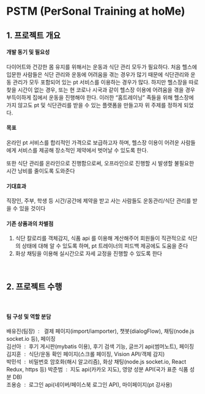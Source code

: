 # PSTM (PerSonal Training at hoMe)


## 1. 프로젝트 개요  


 #### <b>개발 동기 및 필요성</b>

다이어트와 건강한 몸 유지를 위해서는 운동과 식단 관리 모두가 필요하다. 처음 헬스에 입문한 사람들은 식단 관리와 운동에 어려움을 겪는 경우가 많기 때문에 식단관리와 운동 관리가 모두 포함되어 있는 pt 서비스를 이용하는 경우가 많다. 하지만 헬스장을 따로 찾을 시간이 없는 경우, 또는 현 코로나 시국과 같이 헬스장 이용에 어려움을 겪을 경우 부득이하게 집에서 운동을 진행해야 한다. 이러한 “홈트레이닝” 족들을 위해 헬스장에 가지 않고도 pt 및 식단관리를 받을 수 있는 플랫폼을 만들고자 위 주제를 정하게 되었다.


#### <b>목표</b>
온라인 pt 서비스를 합리적인 가격으로 보급하고자 하며, 헬스장 이용이 어려운 사람들에게 서비스를 제공해 장소적인 제약에서 벗어날 수 있도록 한다.  

또한 식단 관리를 온라인으로 진행함으로써, 오프라인으로 진행할 시 발생할 불필요한 시간 낭비를 줄이도록 도와준다


####  <b>기대효과</b>
직장인, 주부, 학생 등 시간/공간에 제약을 받고 사는 사람들도 운동관리/식단 관리를 받을 수 있을 것이다



#### <b>기존 상품과의 차별점 </b>

 1) 식단 칼로리를 객체감지, 식품 api 를 이용해 계산해주어 회원들이 직관적으로 식단의 상태에 대해 알 수 있도록 하며, pt 트레이너의 피드백 제공에도 도움을 준다
2) 화상 채팅을 이용해 실시간으로 자세 교정을 진행할 수 있도록 한다

<br/>

## 2. 프로젝트 수행
<br/>

####  <b>팀 구성 및 역할 분담</b>
  
배유진(팀장)  &nbsp;: &nbsp; 결제 페이지(import/iamporter), 챗봇(dialogFlow), 채팅(node.js socket.io 등), 페이징  
김선아 &nbsp;: &nbsp;후기 게시판(mybatis 이용), 후기 검색 기능, 글쓰기 api(썸머노트), 페이징   
김지훈 &nbsp;: &nbsp;식단/운동 확인 페이지(스크롤 페이징, Vision API/객체 감지)  
박민석 &nbsp;: &nbsp;비밀번호 암호화(해시 알고리즘), 화상 채팅(node.js socket.io, React Redux, https 등)
박준범 &nbsp;: &nbsp;지도 api(카카오 지도), 영양 성분 API(국가 표준 식품 성분 DB)  
조용승 &nbsp;: &nbsp;로그인 api(네이버/페이스북 로그인 API), 마이페이지(pt 강사용)

